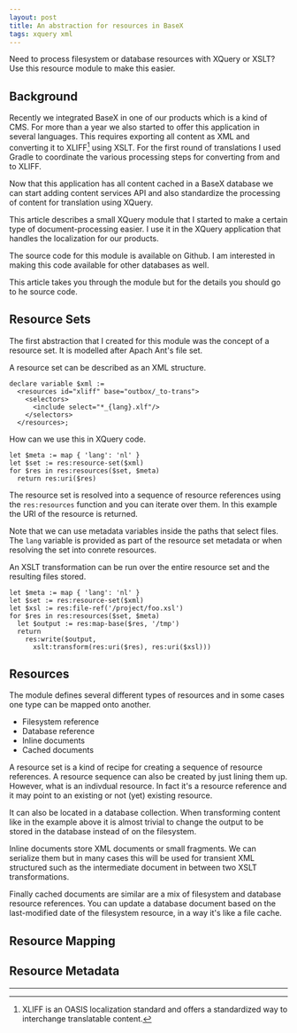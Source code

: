 ```yaml
---
layout: post
title: An abstraction for resources in BaseX
tags: xquery xml
---
```


Need to process filesystem or database resources with XQuery or XSLT?
Use this resource module to make this easier.

## Background

Recently we integrated BaseX in one of our products which is a kind of
CMS. For more than a year we also started to offer this application in
several languages. This requires exporting all content as XML and
converting it to XLIFF[^1] using XSLT. For the first round of
translations I used Gradle to coordinate the various processing steps
for converting from and to XLIFF.

Now that this application has all content cached in a BaseX database we
can start adding content services API and also standardize the
processing of content for translation using XQuery.

This article describes a small XQuery module that I started to make a
certain type of document-processing easier. I use it in the XQuery
application that handles the localization for our products.

The source code for this module is available on Github. I am interested
in making this code available for other databases as well.

This article takes you through the module but for the details you should
go to he source code.

## Resource Sets

The first abstraction that I created for this module was the concept
of a resource set. It is modelled after Apach Ant's file set.

A resource set can be described as an XML structure.

~~~~xquery
declare variable $xml :=
  <resources id="xliff" base="outbox/_to-trans">
    <selectors>
      <include select="*_{lang}.xlf"/>
    </selectors>
  </resources>;
~~~~

How can we use this in XQuery code.

~~~~xquery
let $meta := map { 'lang': 'nl' }
let $set := res:resource-set($xml)
for $res in res:resources($set, $meta)
  return res:uri($res)
~~~~

The resource set is resolved into a sequence of resource references
using the `res:resources` function and you can iterate over them. In
this example the URI of the resource is returned.

Note that we can use metadata variables inside the paths that select
files. The `lang` variable is provided as part of the resource set
metadata or when resolving the set into conrete resources.

An XSLT transformation can be run over the entire resource set and the
resulting files stored.

~~~~xquery
let $meta := map { 'lang': 'nl' }
let $set := res:resource-set($xml)
let $xsl := res:file-ref('/project/foo.xsl')
for $res in res:resources($set, $meta)
  let $output := res:map-base($res, '/tmp')
  return
    res:write($output,
      xslt:transform(res:uri($res), res:uri($xsl)))
~~~~

## Resources

The module defines several different types of resources and in some
cases one type can be mapped onto another.

- Filesystem reference
- Database reference
- Inline documents
- Cached documents

A resource set is a kind of recipe for creating a sequence of resource
references. A resource sequence can also be created by just lining them
up. However, what is an indivdual resource. In fact it's a resource
reference and it may point to an existing or not (yet) existing
resource.

It can also be located in a database collection. When transforming
content like in the example above it is almost trivial to change the
output to be stored in the database instead of on the filesystem.

Inline documents store XML documents or small fragments. We can
serialize them but in many cases this will be used for transient XML
structured such as the intermediate document in between two XSLT
transformations.

Finally cached documents are similar are a mix of filesystem and
database resource references. You can update a database document based
on the last-modified date of the filesystem resource, in a way it's like
a file cache.

## Resource Mapping

## Resource Metadata

----

[^1]: XLIFF is an OASIS localization standard and offers a standardized
      way to interchange translatable content.
      
